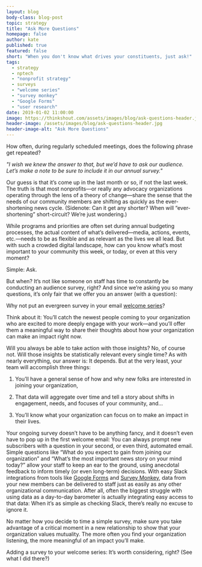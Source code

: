 ```yaml
---
layout: blog
body-class: blog-post
topic: strategy
title: "Ask More Questions"
homepage: false
author: kate
published: true
featured: false
short: "When you don't know what drives your constituents, just ask!"
tags:
  - strategy
  - nptech
  - "nonprofit strategy"
  - surveys
  - "welcome series"
  - "survey monkey"
  - "Google Forms"
  - "user research"
date: 2019-01-02 11:00:00
image: https://thinkshout.com/assets/images/blog/ask-questions-header.jpg
header-image: /assets/images/blog/ask-questions-header.jpg
header-image-alt: "Ask More Questions"
---
```

How often, during regularly scheduled meetings, does the following phrase get repeated?

_"I wish we knew the answer to that, but we’d have to ask our audience. Let’s make a note to be sure to include it in our annual survey."_

Our guess is that it’s come up in the last month or so, if not the last week. The truth is that most nonprofits—or really any advocacy organizations operating through the lens of a theory of change—share the sense that the needs of our community members are shifting as quickly as the ever-shortening news cycle. (Sidenote: Can it get any shorter? When will “ever-shortening” short-circuit? We’re just wondering.)

While programs and priorities are often set during annual budgeting processes, the actual content of what’s delivered—media, actions, events, etc.—needs to be as flexible and as relevant as the lives we all lead. But with such a crowded digital landscape, how can you know what’s most important to your community this week, or today, or even at this very moment?

Simple: Ask.

But when? It’s not like someone on staff has time to constantly be conducting an audience survey, right? And since we’re asking you so many questions, it’s only fair that we offer you an answer (with a question):

Why not put an evergreen survey in your email [welcome series](https://www.nonprofitmarketingguide.com/blog/2017/06/22/greetings-39-ideas-to-help-you-rock-your-nonprofit-email-welcome-series/)?

Think about it: You’ll catch the newest people coming to your organization who are excited to more deeply engage with your work—and you’ll offer them a meaningful way to share their thoughts about how your organization can make an impact right now.

Will you always be able to take action with those insights? No, of course not. Will those insights be statistically relevant every single time? As with nearly everything, our answer is: It depends. But at the very least, your team will accomplish three things:

1. You’ll have a general sense of how and why new folks are interested in joining your organization,

2. That data will aggregate over time and tell a story about shifts in engagement, needs, and focuses of your community, and...

3. You’ll know what your organization can focus on to make an impact in their lives.

Your ongoing survey doesn’t have to be anything fancy, and it doesn’t even have to pop up in the first welcome email: You can always prompt new subscribers with a question in your second, or even third, automated email. Simple questions like “What do you expect to gain from joining our organization” and “What’s the most important news story on your mind today?” allow your staff to keep an ear to the ground, using anecdotal feedback to inform timely (or even long-term) decisions. With easy Slack integrations from tools like [Google Forms](https://zapier.com/apps/google-forms/integrations/slack) and [Survey Monkey](https://help.surveymonkey.com/articles/en_US/kb/Slack-Integration), data from your new members can be delivered to staff just as easily as any other organizational communication. After all, often the biggest struggle with using data as a day-to-day barometer is actually integrating easy access to that data: When it’s as simple as checking Slack, there’s really no excuse to ignore it.

No matter how you decide to time a simple survey, make sure you take advantage of a critical moment in a new relationship to show that your organization values mutuality. The more often you find your organization listening, the more meaningful of an impact you’ll make.

Adding a survey to your welcome series: It’s worth considering, right? (See what I did there?)

